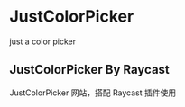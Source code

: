# JustColorPicker

just a color picker


## JustColorPicker By Raycast
JustColorPicker 网站，搭配 Raycast 插件使用